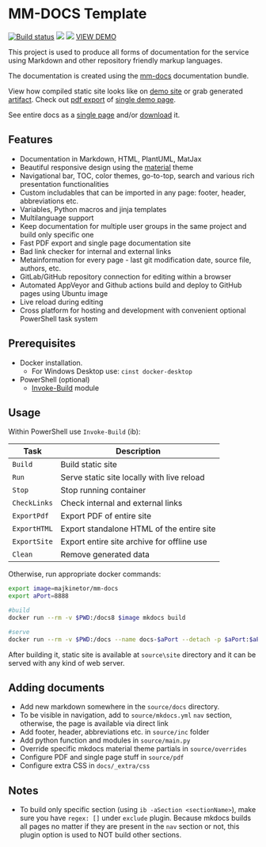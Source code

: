 # MM-DOCS Template

[![Build status](https://github.com/majkinetor/mm-docs-template/actions/workflows/mm-docs.yml/badge.svg)](https://github.com/majkinetor/mm-docs-template/actions/workflows/mm-docs.yml)
[![](http://transparent-favicon.info/favicon.ico)](#)
[![](http://transparent-favicon.info/favicon.ico)](#)
[VIEW DEMO](https://majkinetor.github.io/mm-docs-template)

This project is used to produce all forms of documentation for the service using Markdown and other repository friendly markup languages.

The documentation is created using the [mm-docs](https://github.com/majkinetor/mm-docs) documentation bundle.

View how compiled static site looks like on [demo site](https://majkinetor.github.io/mm-docs-template) or grab generated [artifact](https://ci.appveyor.com/project/majkinetor/mm-docs-template/build/artifacts). Check out [pdf export](https://majkinetor.github.io/mm-docs-template/docs.pdf) of [single demo page](https://majkinetor.github.io/mm-docs-template/demo).

See entire docs as a [single page](https://majkinetor.github.io/mm-docs-template/docs.html) and/or [download](https://majkinetor.github.io/mm-docs-template/download.html) it.

## Features

- Documentation in Markdown, HTML, PlantUML, MatJax
- Beautiful responsive design using the [material](https://squidfunk.github.io/mkdocs-material) theme
- Navigational bar, TOC, color themes, go-to-top, search and various rich presentation functionalities
- Custom includables that can be imported in any page: footer, header, abbreviations etc.
- Variables, Python macros and jinja templates
- Multilanguage support
- Keep documentation for multiple user groups in the same project and build only specific one
- Fast PDF export and single page documentation site
- Bad link checker for internal and external links
- Metainformation for every page - last git modification date, source file, authors, etc.
- GitLab/GitHub repository connection for editing within a browser
- Automated AppVeyor and Github actions build and deploy to GitHub pages using Ubuntu image
- Live reload during editing
- Cross platform for hosting and development with convenient optional PowerShell task system

## Prerequisites

- Docker installation.
  - For Windows Desktop use: `cinst docker-desktop`
- PowerShell (optional)
  - [Invoke-Build](https://www.powershellgallery.com/packages/InvokeBuild) module

## Usage

Within PowerShell use `Invoke-Build` (ib):

|     Task     |                Description                 |
| ------------ | ------------------------------------------ |
| `Build`      | Build static site                          |
| `Run`        | Serve static site locally with live reload |
| `Stop`       | Stop  running container                    |
| `CheckLinks` | Check internal and external links          |
| `ExportPdf`  | Export PDF of entire site                  |
| `ExportHTML` | Export standalone HTML of the entire site  |
| `ExportSite` | Export entire site archive for offline use |
| `Clean`      | Remove generated data                      |

Otherwise, run appropriate docker commands:

```sh
export image=majkinetor/mm-docs
export aPort=8888

#build
docker run --rm -v $PWD:/docs8 $image mkdocs build

#serve
docker run --rm -v $PWD:/docs --name docs-$aPort --detach -p $aPort:$aPort $image mkdocs serve --dev-addr 0.0.0.0:$aPort
```

After building it, static site is available at `source\site` directory and it can be served with any kind of web server.

## Adding documents

- Add new markdown somewhere in the `source/docs` directory.
- To be visible in navigation, add to `source/mkdocs.yml` `nav` section, otherwise, the page is available via direct link
- Add footer, header, abbreviations etc. in `source/inc` folder
- Add python function and modules in `source/main.py`
- Override specific mkdocs material theme partials in `source/overrides`
- Configure PDF and single page stuff in `source/pdf`
- Configure extra CSS in `docs/_extra/css`

## Notes

- To build only specific section (using `ib -aSection <sectionName>`), make sure you have `regex: []` under `exclude` plugin. Because mkdocs builds all pages no matter if they are present in the `nav` section or not, this plugin option is used to NOT build other sections.
